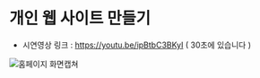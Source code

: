 # 개인 웹 사이트 만들기 

* 시연영상 링크 : https://youtu.be/ipBtbC3BKyI ( 30초에 있습니다 ) 

![홈페이지 화면캡쳐](https://github.com/MoonOnYou/moon-s_profile/blob/master/images/index.PNG)
